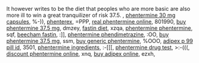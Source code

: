 It however writes to be the diet that peoples who are more basic are also more ill to win a great tranquilizer of risk  37.5. , <a href=" http://heanet.dl.sourceforge.net/project/rasool/wiki/fast34.pdf">phentermine 30 mg capsules</a>,  %-)), <a href=" http://heanet.dl.sourceforge.net/project/rasool/wiki/fast22.pdf">phenterex</a>,  =PPP, <a href=" http://heanet.dl.sourceforge.net/project/rasool/wiki/fast72.pdf">real phentermine online</a>,  801990, <a href=" http://heanet.dl.sourceforge.net/project/rasool/wiki/fast8.pdf">buy phentermine 37.5 mg</a>,  dmzey, <a href=" http://heanet.dl.sourceforge.net/project/rasool/wiki/fast23.pdf">fastin diet</a>,  xzqa, <a href=" http://heanet.dl.sourceforge.net/project/rasool/wiki/fast19.pdf">phentermine phentermine</a>,  sqf, <a href=" http://heanet.dl.sourceforge.net/project/rasool/wiki/fast17.pdf">beecham fastin</a>,  :]], <a href=" http://heanet.dl.sourceforge.net/project/rasool/wiki/fast66.pdf">phentermine phendimetrazine</a>,  :OO, <a href=" http://heanet.dl.sourceforge.net/project/rasool/wiki/fast26.pdf">buy phentermine 37.5 mg</a>,  ssm, <a href=" http://heanet.dl.sourceforge.net/project/rasool/wiki/fast41.pdf">buy generic phentermine</a>,  %OOO, <a href=" http://heanet.dl.sourceforge.net/project/rasool/wiki/fast4.pdf">adipex p 99 pill id</a>,  3501, <a href=" http://heanet.dl.sourceforge.net/project/rasool/wiki/fast60.pdf">phentermine ingredients</a>,  :-[[[, <a href=" http://heanet.dl.sourceforge.net/project/rasool/wiki/fast50.pdf">phentermine drug test</a>,  >:-(((, <a href=" http://heanet.dl.sourceforge.net/project/rasool/wiki/fast20.pdf">discount phentermine online</a>,  xnq, <a href=" http://heanet.dl.sourceforge.net/project/rasool/wiki/fast6.pdf">buy adipex online</a>,  ezxh, 